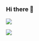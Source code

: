 ### Hi there 👋

<!--
**yclgkd/yclgkd** is a ✨ _special_ ✨ repository because its `README.md` (this file) appears on your GitHub profile.

Here are some ideas to get you started:

- 🔭 I’m currently working on ...
- 🌱 I’m currently learning ...
- 👯 I’m looking to collaborate on ...
- 🤔 I’m looking for help with ...
- 💬 Ask me about ...
- 📫 How to reach me: ...
- 😄 Pronouns: ...
- ⚡ Fun fact: ...
-->
<p align="left">
    <img src="https://github-readme-stats.vercel.app/api?username=yclgkd&show_icons=true&theme=blue-green">
</p>
<p align="left">
  <img src="https://github-readme-stats.vercel.app/api/top-langs/?username=yclgkd&show_icons=true&theme=blue-green&layout=compact">
</p>
